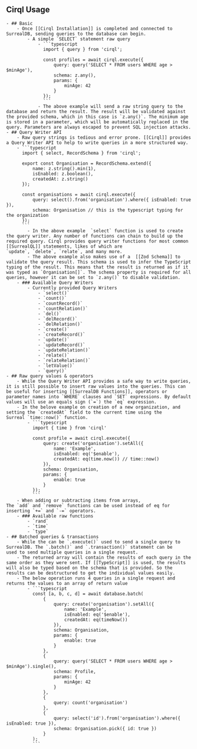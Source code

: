 ## Cirql Usage
	- ## Basic
		- Once [[Cirql Installation]] is completed and connected to SurrealDB, sending queries to the database can begin.
			- A simple `SELECT` statement raw query
				- ```typescript
				  import { query } from 'cirql';
				  
				  const profiles = await cirql.execute({ 
				      query: query('SELECT * FROM users WHERE age > $minAge'),
				      schema: z.any(),
				      params: {
				          minAge: 42
				      }
				  });
				  ```
				- The above example will send a raw string query to the database and return the result. The result will be validated against the provided schema, which in this case is `z.any()`. The minimum age is stored in a parameter, which will be automatically replaced in the query. Parameters are always escaped to prevent SQL injection attacks.
	- ## Query Writer API
		- Raw query strings is tedious and error prone. [[Cirql]] provides a Query Writer API to help to write queries in a more structured way.
		- ```typescript
		  import { select, RecordSchema } from 'cirql';
		  
		  export const Organisation = RecordSchema.extend({
		      name: z.string().min(1),
		      isEnabled: z.boolean(),
		      createdAt: z.string()
		  });
		  
		  const organisations = await cirql.execute({ 
		      query: select().from('organisation').where({ isEnabled: true }),
		      schema: Organisation // this is the typescript typing for the organization
		  });
		  ```
			- In the above example  `select` function is used to create the query writer. Any number of functions can chain to build up the required query. Cirql provides query writer functions for most common [[SurrealQL]] statements, likes of which are `update`, `delete`, `relate`, and many more.
			- The above example also makes use of a  [[Zod Schema]] to validate the query result. This schema is used to infer the TypeScript typing of the result. This means that the result is returned as if it was typed as `Organisation[]`. The schema property is required for all queries, however it can be set to `z.any()` to disable validation.
		- ### Available Query Writers
			- Currently provided Query Writers
				- `select()`
				- `count()`
				- `countRecord()`
				- `countRelation()`
				- `del()`
				- `delRecord()`
				- `delRelation()`
				- `create()`
				- `createRecord()`
				- `update()`
				- `updateRecord()`
				- `updateRelation()`
				- `relate()`
				- `relateRelation()`
				- `letValue()`
				- `query()`
	- ## Raw query values & operators
		- While the Query Writer API provides a safe way to write queries, it is still possible to insert raw values into the queries. This can be useful for inserting [[SurrealDB Functions]], operators or parameter names into `WHERE` clauses and `SET` expressions. By default values will use an equals sign (`=`) the `eq` expression.
		- In the belove example on creation of a new organization, and setting the `createdAt` field to the current time using the Surreal `time::now()` function.
			- ```typescript
			  import { time } from 'cirql'
			  
			  const profile = await cirql.execute({ 
			      query: create('organisation').setAll({
			          name: 'Example',
			          isEnabled: eq('$enable'),
			          createdAt: eq(time.now()) // time::now()
			      }),
			      schema: Organisation,
			      params: {
			          enable: true
			      }
			  });
			  ```
		- When adding or subtracting items from arrays,  The `add` and `remove` functions can be used instead of eq for inserting `+=` and `-=` operators.
		- ### Available raw functions
			- `rand`
			- `time`
			- `type`
	- ## Batched queries & transactions
		- While the can be `.execute()` used to send a single query to SurrealDB. The `.batch()` and `.transaction()` statement can be used to send multiple queries in a single request.
		- The returned array will contain the results of each query in the same order as they were sent. If [[TypeScript]] is used, the results will also be typed based on the schema that is provided. So the results can be destructured to get the individual values easily.
		- The below operation runs 4 queries in a single request and returns the values to an array of return value
			- ```typescript
			  const [a, b, c, d] = await database.batch(
			      {
			          query: create('organisation').setAll({
			              name: 'Example',
			              isEnabled: eq('$enable'),
			              createdAt: eq(timeNow())
			          }),
			          schema: Organisation,
			          params: {
			              enable: true
			          }
			      },
			      {
			          query: query('SELECT * FROM users WHERE age > $minAge').single(),
			          schema: Profile,
			          params: {
			              minAge: 42
			          }
			      },
			      {
			          query: count('organisation')
			      },
			      {
			          query: select('id').from('organisation').where({ isEnabled: true }),
			          schema: Organisation.pick({ id: true })
			      }
			  );
			  ```